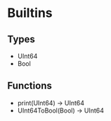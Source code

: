 # Builtins

## Types

- UInt64
- Bool

## Functions

- print(UInt64) -> UInt64
- UInt64ToBool(Bool) -> UInt64